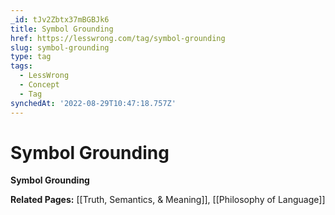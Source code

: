 ```yaml
---
_id: tJv2Zbtx37mBGBJk6
title: Symbol Grounding
href: https://lesswrong.com/tag/symbol-grounding
slug: symbol-grounding
type: tag
tags:
  - LessWrong
  - Concept
  - Tag
synchedAt: '2022-08-29T10:47:18.757Z'
---
```


# Symbol Grounding

**Symbol Grounding**

**Related Pages:** [[Truth, Semantics, & Meaning]], [[Philosophy of Language]]
